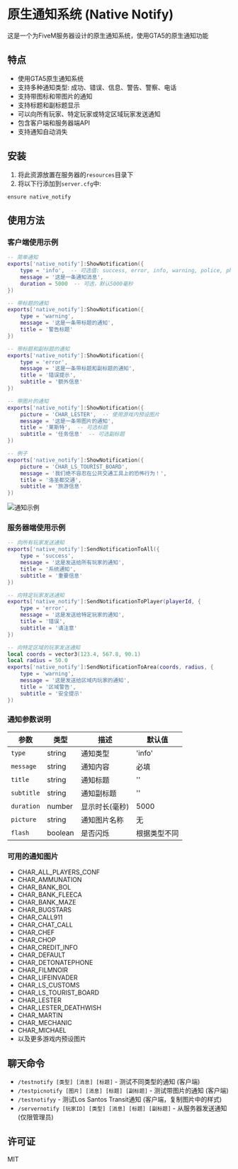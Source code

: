 # 原生通知系统 (Native Notify)

这是一个为FiveM服务器设计的原生通知系统，使用GTA5的原生通知功能

## 特点

- 使用GTA5原生通知系统
- 支持多种通知类型: 成功、错误、信息、警告、警察、电话
- 支持带图标和带图片的通知
- 支持标题和副标题显示
- 可以向所有玩家、特定玩家或特定区域玩家发送通知
- 包含客户端和服务器端API
- 支持通知自动消失

## 安装

1. 将此资源放置在服务器的`resources`目录下
2. 将以下行添加到`server.cfg`中:
```
ensure native_notify
```

## 使用方法

### 客户端使用示例

```lua
-- 简单通知
exports['native_notify']:ShowNotification({
    type = 'info',  -- 可选值: success, error, info, warning, police, phone
    message = '这是一条通知消息',
    duration = 5000  -- 可选，默认5000毫秒
})

-- 带标题的通知
exports['native_notify']:ShowNotification({
    type = 'warning',
    message = '这是一条带标题的通知',
    title = '警告标题'
})

-- 带标题和副标题的通知
exports['native_notify']:ShowNotification({
    type = 'error',
    message = '这是一条带标题和副标题的通知',
    title = '错误提示',
    subtitle = '额外信息'
})

-- 带图片的通知
exports['native_notify']:ShowNotification({
    picture = 'CHAR_LESTER',  -- 使用游戏内预设图片
    message = '这是一条带图片的通知',
    title = '莱斯特',  -- 可选标题
    subtitle = '任务信息'  -- 可选副标题
})

-- 例子
exports['native_notify']:ShowNotification({
    picture = 'CHAR_LS_TOURIST_BOARD',
    message = '我们绝不容忍在公共交通工具上的恐怖行为！',
    title = '洛圣都交通',
    subtitle = '旅游信息'
})

```
![通知示例](https://r2.fivemanage.com/o0SQp9T24AoAbL1nduWW2/DesktopScreenshot2025.04.08-11.38.45.25.png)

### 服务器端使用示例

```lua
-- 向所有玩家发送通知
exports['native_notify']:SendNotificationToAll({
    type = 'success',
    message = '这是发送给所有玩家的通知',
    title = '系统通知',
    subtitle = '重要信息'
})

-- 向特定玩家发送通知
exports['native_notify']:SendNotificationToPlayer(playerId, {
    type = 'error',
    message = '这是发送给特定玩家的通知',
    title = '错误',
    subtitle = '请注意'
})

-- 向特定区域的玩家发送通知
local coords = vector3(123.4, 567.8, 90.1)
local radius = 50.0
exports['native_notify']:SendNotificationToArea(coords, radius, {
    type = 'warning',
    message = '这是发送给区域内玩家的通知',
    title = '区域警告',
    subtitle = '安全提示'
})
```

### 通知参数说明

| 参数 | 类型 | 描述 | 默认值 |
| --- | --- | --- | --- |
| `type` | string | 通知类型 | 'info' |
| `message` | string | 通知内容 | 必填 |
| `title` | string | 通知标题 | '' |
| `subtitle` | string | 通知副标题 | '' |
| `duration` | number | 显示时长(毫秒) | 5000 |
| `picture` | string | 通知图片名称 | 无 |
| `flash` | boolean | 是否闪烁 | 根据类型不同 |

### 可用的通知图片

- CHAR_ALL_PLAYERS_CONF
- CHAR_AMMUNATION
- CHAR_BANK_BOL
- CHAR_BANK_FLEECA
- CHAR_BANK_MAZE
- CHAR_BUGSTARS
- CHAR_CALL911
- CHAR_CHAT_CALL
- CHAR_CHEF
- CHAR_CHOP
- CHAR_CREDIT_INFO
- CHAR_DEFAULT
- CHAR_DETONATEPHONE
- CHAR_FILMNOIR
- CHAR_LIFEINVADER
- CHAR_LS_CUSTOMS
- CHAR_LS_TOURIST_BOARD
- CHAR_LESTER
- CHAR_LESTER_DEATHWISH
- CHAR_MARTIN
- CHAR_MECHANIC
- CHAR_MICHAEL
- 以及更多游戏内预设图片

## 聊天命令

- `/testnotify [类型] [消息] [标题]` - 测试不同类型的通知 (客户端)
- `/testpicnotify [图片] [消息] [标题] [副标题]` - 测试带图片的通知 (客户端)
- `/testnotifyy` - 测试Los Santos Transit通知 (客户端，复制图片中的样式)
- `/servernotify [玩家ID] [类型] [消息] [标题] [副标题]` - 从服务器发送通知 (仅限管理员)

## 许可证

MIT 
